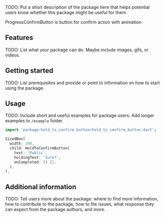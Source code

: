TODO: Put a short description of the package here that helps potential users
know whether this package might be useful for them.

ProgressConfirmButton is button for confirm action with animation 

## Features

TODO: List what your package can do. Maybe include images, gifs, or videos.

## Getting started

TODO: List prerequisites and provide or point to information on how to
start using the package.

## Usage

TODO: Include short and useful examples for package users. Add longer examples
to `/example` folder.

```dart
import 'package:hold_to_confirm_button/hold_to_confirm_button.dart';

SizedBox(
  width: 200,
  child: HoldToConfirmButton(
    text: 'Public',
    holdingText: 'Sure?',
    onCompleted: () {},
  ),
),

```

## Additional information

TODO: Tell users more about the package: where to find more information, how to
contribute to the package, how to file issues, what response they can expect
from the package authors, and more.
